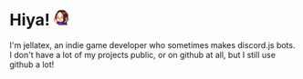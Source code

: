 # Hiya! ![hi](vohiyoo.png)
I'm jellatex, an indie game developer who sometimes makes discord.js bots. I don't have a lot of my projects public, or on github at all, but I still use github a lot!

